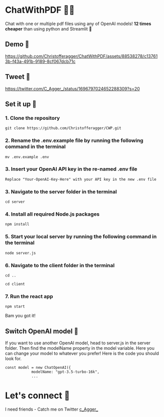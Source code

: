 # ChatWithPDF 📄🚀
Chat with one or multiple pdf files using any of OpenAI models! **12 times cheaper** than using python and Streamlit 👀

## Demo 👀
https://github.com/Christofferagger/ChatWithPDF/assets/88538278/c137613b-f43a-491b-9189-8cf067dcb71c


## Tweet 🐔
https://twitter.com/C_Agger_/status/1696797024652288309?s=20

## Set it up 🤯
### 1. Clone the repository
```
git clone https://github.com/Christofferagger/CWP.git
```

### 2. Rename the .env.example file by running the following command in the terminal
```
mv .env.example .env
```

### 3. Insert your OpenAI API key in the re-named .env file
```
Replace "Your-OpenAI-Key-Here" with your API key in the new .env file
```

### 3. Navigate to the server folder in the terminal
```
cd server
```

### 4. Install all required Node.js packages
```
npm install
```

### 5. Start your local server by running the following command in the terminal
```
node server.js
```

### 6. Navigate to the client folder in the terminal
```
cd ..
```
```
cd client
```

### 7. Run the react app
```
npm start
```

Bam you got it!

## Switch OpenAI model 🤖
If you want to use another OpenAI model, head to server.js in the server folder. Then find the modelName property in the model variable. Here you can change your model to whatever you prefer! 
Here is the code you should look for. 
```
const model = new ChatOpenAI({ 
            modelName: "gpt-3.5-turbo-16k",
            ...
```

# Let's connect 🤘
I need friends - Catch me on Twitter [c_Agger_](https://twitter.com/C_Agger_)
